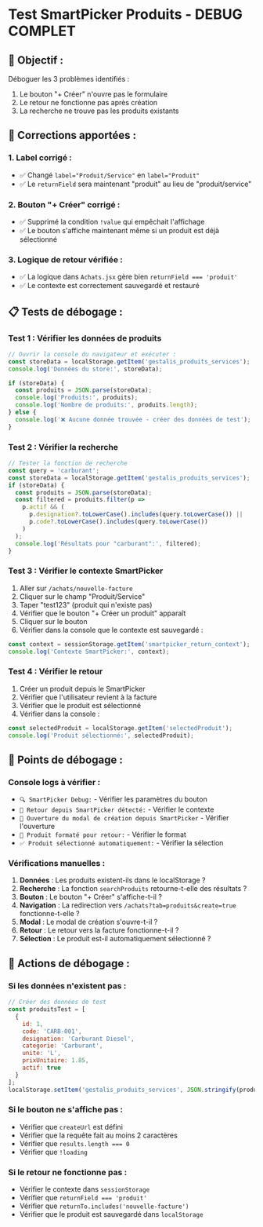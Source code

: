 # Test SmartPicker Produits - DEBUG COMPLET

## 🎯 **Objectif :**
Déboguer les 3 problèmes identifiés :
1. Le bouton "+ Créer" n'ouvre pas le formulaire
2. Le retour ne fonctionne pas après création
3. La recherche ne trouve pas les produits existants

## 🔧 **Corrections apportées :**

### **1. Label corrigé :**
- ✅ Changé `label="Produit/Service"` en `label="Produit"`
- ✅ Le `returnField` sera maintenant "produit" au lieu de "produit/service"

### **2. Bouton "+ Créer" corrigé :**
- ✅ Supprimé la condition `!value` qui empêchait l'affichage
- ✅ Le bouton s'affiche maintenant même si un produit est déjà sélectionné

### **3. Logique de retour vérifiée :**
- ✅ La logique dans `Achats.jsx` gère bien `returnField === 'produit'`
- ✅ Le contexte est correctement sauvegardé et restauré

## 📋 **Tests de débogage :**

### **Test 1 : Vérifier les données de produits**
```javascript
// Ouvrir la console du navigateur et exécuter :
const storeData = localStorage.getItem('gestalis_produits_services');
console.log('Données du store:', storeData);

if (storeData) {
  const produits = JSON.parse(storeData);
  console.log('Produits:', produits);
  console.log('Nombre de produits:', produits.length);
} else {
  console.log('❌ Aucune donnée trouvée - créer des données de test');
}
```

### **Test 2 : Vérifier la recherche**
```javascript
// Tester la fonction de recherche
const query = 'carburant';
const storeData = localStorage.getItem('gestalis_produits_services');
if (storeData) {
  const produits = JSON.parse(storeData);
  const filtered = produits.filter(p => 
    p.actif && (
      p.designation?.toLowerCase().includes(query.toLowerCase()) ||
      p.code?.toLowerCase().includes(query.toLowerCase())
    )
  );
  console.log('Résultats pour "carburant":', filtered);
}
```

### **Test 3 : Vérifier le contexte SmartPicker**
1. Aller sur `/achats/nouvelle-facture`
2. Cliquer sur le champ "Produit/Service"
3. Taper "test123" (produit qui n'existe pas)
4. Vérifier que le bouton "+ Créer un produit" apparaît
5. Cliquer sur le bouton
6. Vérifier dans la console que le contexte est sauvegardé :
```javascript
const context = sessionStorage.getItem('smartpicker_return_context');
console.log('Contexte SmartPicker:', context);
```

### **Test 4 : Vérifier le retour**
1. Créer un produit depuis le SmartPicker
2. Vérifier que l'utilisateur revient à la facture
3. Vérifier que le produit est sélectionné
4. Vérifier dans la console :
```javascript
const selectedProduit = localStorage.getItem('selectedProduit');
console.log('Produit sélectionné:', selectedProduit);
```

## 🐛 **Points de débogage :**

### **Console logs à vérifier :**
- `🔍 SmartPicker Debug:` - Vérifier les paramètres du bouton
- `🔄 Retour depuis SmartPicker détecté:` - Vérifier le contexte
- `🚀 Ouverture du modal de création depuis SmartPicker` - Vérifier l'ouverture
- `💾 Produit formaté pour retour:` - Vérifier le format
- `✅ Produit sélectionné automatiquement:` - Vérifier la sélection

### **Vérifications manuelles :**
1. **Données** : Les produits existent-ils dans le localStorage ?
2. **Recherche** : La fonction `searchProduits` retourne-t-elle des résultats ?
3. **Bouton** : Le bouton "+ Créer" s'affiche-t-il ?
4. **Navigation** : La redirection vers `/achats?tab=produits&create=true` fonctionne-t-elle ?
5. **Modal** : Le modal de création s'ouvre-t-il ?
6. **Retour** : Le retour vers la facture fonctionne-t-il ?
7. **Sélection** : Le produit est-il automatiquement sélectionné ?

## 📝 **Actions de débogage :**

### **Si les données n'existent pas :**
```javascript
// Créer des données de test
const produitsTest = [
  {
    id: 1,
    code: 'CARB-001',
    designation: 'Carburant Diesel',
    categorie: 'Carburant',
    unite: 'L',
    prixUnitaire: 1.85,
    actif: true
  }
];
localStorage.setItem('gestalis_produits_services', JSON.stringify(produitsTest));
```

### **Si le bouton ne s'affiche pas :**
- Vérifier que `createUrl` est défini
- Vérifier que la requête fait au moins 2 caractères
- Vérifier que `results.length === 0`
- Vérifier que `!loading`

### **Si le retour ne fonctionne pas :**
- Vérifier le contexte dans `sessionStorage`
- Vérifier que `returnField === 'produit'`
- Vérifier que `returnTo.includes('nouvelle-facture')`
- Vérifier que le produit est sauvegardé dans `localStorage`
